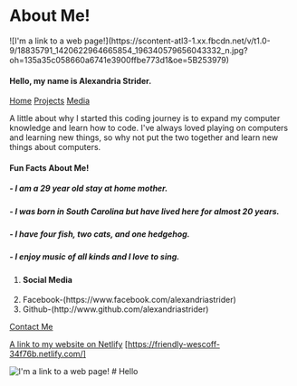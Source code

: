 <!DOCTYPE HTML>
<html>
 <head>
 <title> About Allie! </title>
 </head>
 <body>
<h1> About Me! </h1>
![I'm a link to a web page!](https://scontent-atl3-1.xx.fbcdn.net/v/t1.0-9/18835791_1420622964665854_196340579656043332_n.jpg?oh=135a35c058660a6741e3900ffbe773d1&oe=5B253979)

<h4> Hello, my name is Alexandria Strider. </h4>
<nav>
 <a href = "/Home/">Home</a>
 <a href = "/Projects/">Projects</a>
 <a href = "/Media/">Media</a>
</nav>


<p> A little about why I started this coding journey is to expand my computer knowledge and learn how to code. I've always loved playing on computers and learning new things, so why not put the two together and learn new things about computers.</p>

<h4> Fun Facts About Me! </h4>
<h5>- I am a 29 year old stay at home mother. </h5>
<h5>- I was born in South Carolina but have lived here for almost 20 years. </h5>
<h5>- I have four fish, two cats, and one hedgehog. </h5>
<h5>- I enjoy music of all kinds and I love to sing. </h5>


<ol>
 <li><h4>Social Media</h4></li>
 <li>Facebook-(https://www.facebook.com/alexandriastrider)</li>
 <li>Github-(http://www.github.com/alexandriastrider)</li>
</ol>
<a href="mailto:alexandria.strider@yahoo.com?Subject=Contact%20Form">Contact Me</a>
</body>
</html>








<a href="(https://friendly-wescoff-34f76b.netlify.com/)">A link to my website on Netlify</a>
[https://friendly-wescoff-34f76b.netlify.com/]


![I'm a link to a web page!](https://scontent-atl3-1.xx.fbcdn.net/v/t1.0-9/18835791_1420622964665854_196340579656043332_n.jpg?oh=135a35c058660a6741e3900ffbe773d1&oe=5B253979)
#   H e l l o  
 
